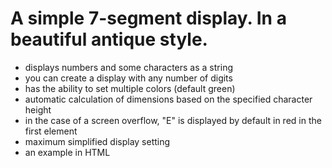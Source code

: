 # A simple 7-segment display. In a beautiful antique style.

- displays numbers and some characters as a string
- you can create a display with any number of digits
- has the ability to set multiple colors (default green)
- automatic calculation of dimensions based on the specified character height
- in the case of a screen overflow, "E" is displayed by default in red in the first element
- maximum simplified display setting
- an example in HTML
